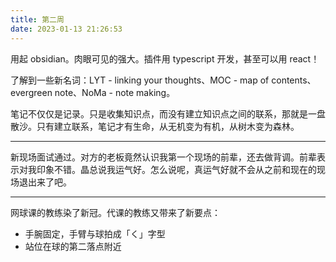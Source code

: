 ```yaml
---
title: 第二周
date: 2023-01-13 21:26:53
---
```

用起 obsidian。肉眼可见的强大。插件用 typescript 开发，甚至可以用 react！

了解到一些新名词：LYT - linking your thoughts、MOC - map of contents、evergreen note、NoMa - note making。

笔记不仅仅是记录。只是收集知识点，而没有建立知识点之间的联系，那就是一盘散沙。只有建立联系，笔记才有生命，从无机变为有机，从树木变为森林。

---

新现场面试通过。对方的老板竟然认识我第一个现场的前辈，还去做背调。前辈表示对我印象不错。晶总说我运气好。怎么说呢，真运气好就不会从之前和现在的现场退出来了吧。

---

网球课的教练染了新冠。代课的教练又带来了新要点：

- 手腕固定，手臂与球拍成「く」字型
- 站位在球的第二落点附近